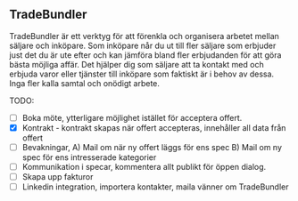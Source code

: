 ## TradeBundler

TradeBundler är ett verktyg för att förenkla och organisera arbetet mellan säljare och inköpare. Som inköpare når du ut till fler säljare som erbjuder just det du är ute efter och kan jämföra bland fler erbjudanden för att göra bästa möjliga affär. Det hjälper dig som säljare att ta kontakt med och erbjuda varor eller tjänster till inköpare som faktiskt är i behov av dessa. Inga fler kalla samtal och onödigt arbete.

TODO: 
- [ ] Boka möte, ytterligare möjlighet istället för acceptera offert.
- [x] Kontrakt - kontrakt skapas när offert accepteras, innehåller all data från offert
- [ ] Bevakningar, A) Mail om när ny offert läggs för ens spec B) Mail om ny spec för ens intresserade kategorier
- [ ] Kommunikation i specar, kommentera allt publikt för öppen dialog.
- [ ] Skapa upp fakturor
- [ ] Linkedin integration, importera kontakter, maila vänner om TradeBundler
